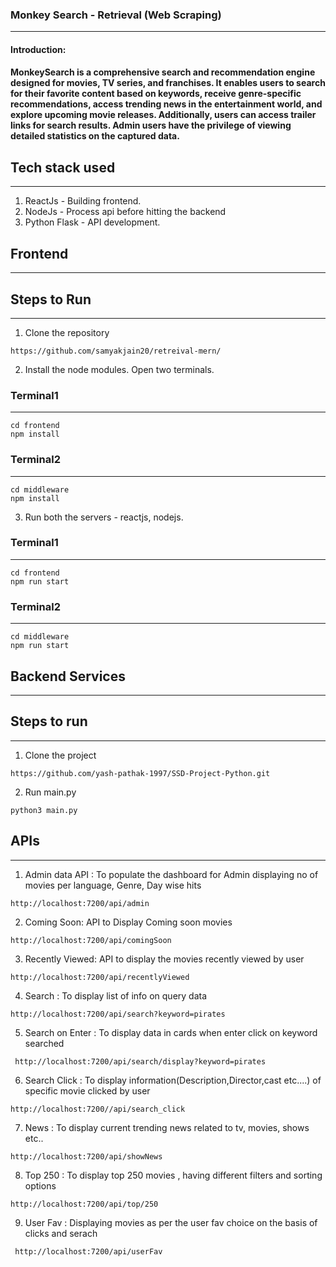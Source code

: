 ### Monkey Search - Retrieval (Web Scraping)
- - -
#### Introduction:
#### MonkeySearch is a comprehensive search and recommendation engine designed for movies, TV series, and franchises. It enables users to search for their favorite content based on keywords, receive genre-specific recommendations, access trending news in the entertainment world, and explore upcoming movie releases. Additionally, users can access trailer links for search results. Admin users have the privilege of viewing detailed statistics on the captured data.


## Tech stack used
- - - 
1. ReactJs - Building frontend.
2. NodeJs - Process api before hitting the backend
3. Python Flask - API development.
## Frontend
- - -
## Steps to Run
- - -
1. Clone the repository 
```
https://github.com/samyakjain20/retreival-mern/
```
2. Install the node modules. Open two terminals.
### Terminal1
- - -
```
cd frontend
npm install
```
### Terminal2
- - -
```
cd middleware
npm install
```
3. Run both the servers - reactjs, nodejs.
### Terminal1
- - -
```
cd frontend
npm run start
```
### Terminal2
- - -
```
cd middleware
npm run start
```
## Backend Services
- - -
## Steps to run
- - -
1. Clone the project 
```
https://github.com/yash-pathak-1997/SSD-Project-Python.git
```
2. Run main.py
```
python3 main.py
```
## APIs
- - -
1. Admin data API : To populate the dashboard for Admin displaying no of movies per language, Genre, Day wise hits
```
http://localhost:7200/api/admin
```
2.  Coming Soon: API to Display Coming soon movies
```
http://localhost:7200/api/comingSoon
```
3. Recently Viewed: API to display the movies recently viewed by user
```
http://localhost:7200/api/recentlyViewed
```
4. Search : To display list of info on query data
```
http://localhost:7200/api/search?keyword=pirates
```
5. Search on Enter : To display data in cards when enter click on keyword searched
```
 http://localhost:7200/api/search/display?keyword=pirates
```
6. Search Click : To display information(Description,Director,cast etc....) of specific movie clicked by user
```
http://localhost:7200//api/search_click
```
7. News : To display current trending news related to tv, movies, shows etc..
```
http://localhost:7200/api/showNews
```
8. Top 250 : To display top 250 movies , having different filters and sorting options 
```
http://localhost:7200/api/top/250
```
9. User Fav : Displaying movies as per the user fav choice on the basis of clicks and serach
```
 http://localhost:7200/api/userFav
```

